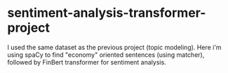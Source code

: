# sentiment-analysis-transformer-project

I used the same dataset as the previous project (topic modeling).
Here i'm using spaCy to find "economy" oriented sentences (using matcher), followed by FinBert transformer for sentiment analysis.
